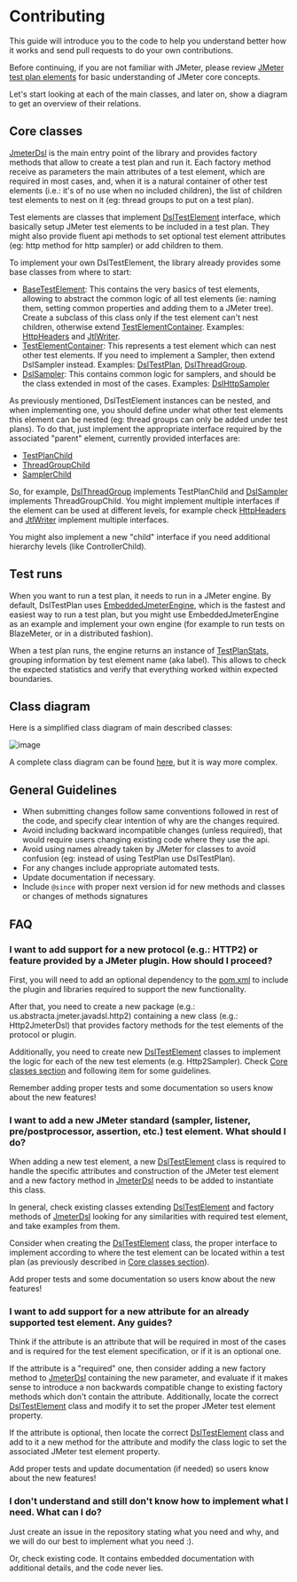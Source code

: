 # Contributing

This guide will introduce you to the code to help you understand better how it works and send pull requests to do your own contributions.

Before continuing, if you are not familiar with JMeter, please review [JMeter test plan elements](https://jmeter.apache.org/usermanual/test_plan.html) for basic understanding of JMeter core concepts.

Let's start looking at each of the main classes, and later on, show a diagram to get an overview of their relations.

## Core classes

[JmeterDsl] is the main entry point of the library and provides factory methods that allow to create a test plan and run it. Each factory method receive as parameters the main attributes of a test element, which are required in most cases, and, when it is a natural container of other test elements (i.e.: it's of no use when no included children), the list of children test elements to nest on it (eg: thread groups to put on a test plan).

Test elements are classes that implement [DslTestElement] interface, which basically setup JMeter test elements to be included in a test plan. They might also provide fluent api methods to set optional test element attributes (eg: http method for http sampler) or add children to them. 

To implement your own DslTestElement, the library already provides some base classes from where to start:
 
* [BaseTestElement](jmeter-java-dsl/src/main/java/us/abstracta/jmeter/javadsl/core/testelements/BaseTestElement.java): This contains the very basics of test elements, allowing to abstract the common logic of all test elements (ie: naming them, setting common properties and adding them to a JMeter tree). Create a subclass of this class only if the test element can't nest children, otherwise extend [TestElementContainer]. Examples: [HttpHeaders] and [JtlWriter].
* [TestElementContainer]: This represents a test element which can nest other test elements. If you need to implement a Sampler, then extend DslSampler instead. Examples: [DslTestPlan](jmeter-java-dsl/src/main/java/us/abstracta/jmeter/javadsl/core/DslTestPlan.java), [DslThreadGroup](jmeter-java-dsl/src/main/java/us/abstracta/jmeter/javadsl/core/threadgroups/DslThreadGroup.java).
* [DslSampler]: This contains common logic for samplers, and should be the class extended in most of the cases. Examples: [DslHttpSampler](jmeter-java-dsl/src/main/java/us/abstracta/jmeter/javadsl/http/DslHttpSampler.java)

As previously mentioned, DslTestElement instances can be nested, and when implementing one, you should define under what other test elements this element can be nested (eg: thread groups can only be added under test plans). To do that, just implement the appropriate interface required by the associated "parent" element, currently provided interfaces are: 

* [TestPlanChild](jmeter-java-dsl/src/main/java/us/abstracta/jmeter/javadsl/core/DslTestPlan.java)
* [ThreadGroupChild](jmeter-java-dsl/src/main/java/us/abstracta/jmeter/javadsl/core/threadgroups/BaseThreadGroup.java)
* [SamplerChild](jmeter-java-dsl/src/main/java/us/abstracta/jmeter/javadsl/core/testelements/DslSampler.java)

So, for example, [DslThreadGroup](jmeter-java-dsl/src/main/java/us/abstracta/jmeter/javadsl/core/threadgroups/DslThreadGroup.java) implements TestPlanChild and [DslSampler] implements ThreadGroupChild. You might implement multiple interfaces if the element can be used at different levels, for example check [HttpHeaders] and [JtlWriter] implement multiple interfaces.

You might also implement a new "child" interface if you need additional hierarchy levels (like ControllerChild).

## Test runs

When you want to run a test plan, it needs to run in a JMeter engine. By default, DslTestPlan uses [EmbeddedJmeterEngine](jmeter-java-dsl/src/main/java/us/abstracta/jmeter/javadsl/core/engines/EmbeddedJmeterEngine.java), which is the fastest and easiest way to run a test plan, but you might use EmbeddedJmeterEngine as an example and implement your own engine (for example to run tests on BlazeMeter, or in a distributed fashion). 

When a test plan runs, the engine returns an instance of [TestPlanStats](jmeter-java-dsl/src/main/java/us/abstracta/jmeter/javadsl/core/TestPlanStats.java), grouping information by test element name (aka label). This allows to check the expected statistics and verify that everything worked within expected boundaries.

## Class diagram

Here is a simplified class diagram of main described classes: 

![image](https://www.plantuml.com/plantuml/png/fLRBJYCx4DttLvHOXQiaNu1QN0ANXq0NASpC0h5mkYjfWnyjkvo1GVdtSTnEnkqqmqYpSgTSZrEdZksSMcA6d1H5OL-uQfbX4gHMkcgCbWXa71ODhn5GjlG64kK2ZUrC5JULmAAe1BCMRYGIcdChuBq0c4wBJL6qh7fXA--f3NgpjtFbdPQiGl2U3sZfGg14HI48u8hPvi4Wmi9nKM-_lgWQpMXlzmYzznZETlipxJE-4bJTUXpIh3MlmJRw-xMwT7oqDNeq01tIF3QlRRIcOBbZxScS35UhCVo_UCQAIa3b3MZt-xwDhzmw9lWFD6EOkxOL7Ct9JCjMA-zTbh3UEzW-aiZ1lM0AF11KjOM4b2q-nXMQY73dEoT65enJlhD1-xKQ-TJTH2xKogS034jA3rlZl_P6leww5c791TupQZgVT-kJyMhJmxWqMduGiUbFTnSoQppNkzwocVSZSi0VjPpYeVXnV4XhOv3LbqQxzlVCSjbs9jl77ElVSajU0rx49TZjaaqmR4NVq0rGg6mJ2oSqZBXME-Evwtv37JyE-KlmVqPXF6I138ozT8SDW2qi6LRHJldCOXATDZzu707Yf1MJ62spa6dbUFY8nZGq7Dt444KAS8RCAtEfjsT46u8LqiuKVJP3g8Vd5ld8Muh0eyPPNGVs3AfHly779wZYJbewLhoG2wnhh5D1PcIbMuEelS-SRKFCdmim6th8cuWYvljC46d8dHF4Rt6DgLECpHG_FgW_JYf6DCCzJ5mxAU7edwCS3G2aH4odvK7AJQfXmIsXpxWNS7nRI7mpdFAn3oivQtbOqCya_ektLnn_1wM0zC8BW7iaTVi9KS4b9-umow2aXfE5AwM0ZCgmbRzSHVh8DaGjlFTkmIjloaIOZCCx9umu8yBFRSmTKgDha659dHQwVkjTWC7zokD7O_zsEEbpswqbD5tgM3FlQJ8fKm21Zb__GoQF3VUKgwT9-0DI5ASUdPFY9m00)

A complete class diagram can be found [here](docs/classes.puml), but it is way more complex.

## General Guidelines

* When submitting changes follow same conventions followed in rest of the code, and specify clear intention of why are the changes required.
* Avoid including backward incompatible changes (unless required), that would require users changing existing code where they use the api. 
* Avoid using names already taken by JMeter for classes to avoid confusion (eg: instead of using TestPlan use DslTestPlan).
* For any changes include appropriate automated tests.
* Update documentation if necessary.
* Include `@since` with proper next version id for new methods and classes or changes of methods signatures  

## FAQ

### I want to add support for a new protocol (e.g.: HTTP2) or feature provided by a JMeter plugin. How should I proceed?

First, you will need to add an optional dependency to the [pom.xml](/pom.xml) to include the plugin and libraries required to support the new functionality.

After that, you need to create a new package (e.g.: us.abstracta.jmeter.javadsl.http2) containing a new class (e.g.: Http2JmeterDsl) that provides factory methods for the test elements of the protocol or plugin. 

Additionally, you need to create new [DslTestElement] classes to implement the logic for each of the new test elements (e.g. Http2Sampler). Check [Core classes section] and following item for some guidelines.

Remember adding proper tests and some documentation so users know about the new features! 

### I want to add a new JMeter standard (sampler, listener, pre/postprocessor, assertion, etc.) test element. What should I do?

When adding a new test element, a new [DslTestElement] class is required to handle the specific attributes and construction of the JMeter test element and a new factory method in [JmeterDsl] needs to be added to instantiate this class.

In general, check existing classes extending [DslTestElement] and factory methods of [JmeterDsl] looking for any similarities with required test element, and take examples from them.

Consider when creating the [DslTestElement] class, the proper interface to implement according to where the test element can be located within a test plan (as previously described in [Core classes section]).

Add proper tests and some documentation so users know about the new features!

### I want to add support for a new attribute for an already supported test element. Any guides?

Think if the attribute is an attribute that will be required in most of the cases and is required for the test element specification, or if it is an optional one. 

If the attribute is a "required" one, then consider adding a new factory method to [JmeterDsl] containing the new parameter, and evaluate if it makes sense to introduce a non backwards compatible change to existing factory methods which don't contain the attribute. Additionally, locate the correct [DslTestElement] class and modify it to set the proper JMeter test element property. 

If the attribute is optional, then locate the correct [DslTestElement] class and add to it a new method for the attribute and modify the class logic to set the associated JMeter test element property. 

Add proper tests and update documentation (if needed) so users know about the new features!

### I don't understand and still don't know how to implement what I need. What can I do?

Just create an issue in the repository stating what you need and why, and we will do our best to implement what you need :).

Or, check existing code. It contains embedded documentation with additional details, and the code never lies.

[JmeterDsl]: jmeter-java-dsl/src/main/java/us/abstracta/jmeter/javadsl/JmeterDsl.java
[DslTestElement]: jmeter-java-dsl/src/main/java/us/abstracta/jmeter/javadsl/core/DslTestElement.java
[TestElementContainer]: jmeter-java-dsl/src/main/java/us/abstracta/jmeter/javadsl/core/testelements/TestElementContainer.java
[HttpHeaders]: jmeter-java-dsl/src/main/java/us/abstracta/jmeter/javadsl/http/HttpHeaders.java
[DslSampler]: jmeter-java-dsl/src/main/java/us/abstracta/jmeter/javadsl/core/testelements/DslSampler.java
[JtlWriter]: jmeter-java-dsl/src/main/java/us/abstracta/jmeter/javadsl/core/listeners/JtlWriter.java
[Core classes section]: #core-classes
